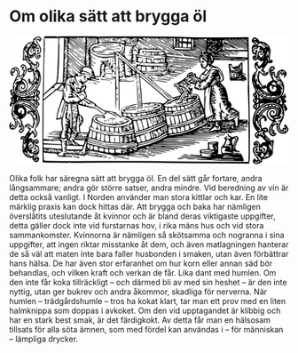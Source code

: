 # Om olika sätt att brygga öl

![](../../osv/book-13/chapter-28.svg)

Olika folk har säregna sätt att brygga öl. En del sätt går fortare, andra långsammare; andra gör större satser, andra mindre. Vid beredning av vin är detta också vanligt. I Norden använder man stora kittlar och kar. En lite märklig praxis kan dock hittas där. Att brygga och baka har nämligen överslåtits uteslutande åt kvinnor och är bland deras viktigaste uppgifter, detta gäller dock inte vid furstarnas hov, i rika mäns hus och vid stora sammankomster. Kvinnorna är nämligen så skötsamma och nogranna i sina uppgifter, att ingen riktar misstanke åt dem, och även matlagningen hanterar de så väl att maten inte bara faller husbonden i smaken, utan även förbättrar hans hälsa. De har även stor erfaranhet om hur korn eller annan säd bör behandlas, och vilken kraft och verkan de får. Lika dant med humlen. Om den inte får koka tillräckligt – och därmed bli av med sin heshet – är den inte nyttig, utan ger bukrev och andra åkommor, skadliga för nerverna. När humlen – trädgårdshumle – tros ha kokat klart, tar man ett prov med en liten halmknippa som doppas i avkoket. Om den vid upptagandet är klibbig och har en stark best smak, är det färdigkokt. Av detta får man en hälsosam tillsats för alla söta ämnen, som med fördel kan användas i – för människan – lämpliga drycker.